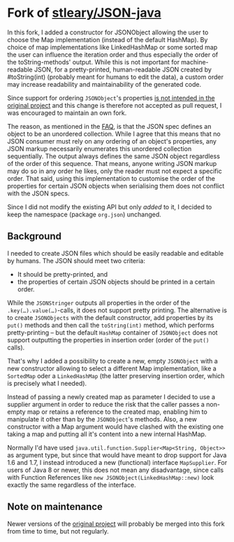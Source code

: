 # Fork of [stleary/JSON-java](https://github.com/stleary/JSON-java)

In this fork, I added a constructor for JSONObject allowing the user to choose the Map implementation (instead of the default HashMap).
By choice of map implementations like LinkedHashMap or some sorted map the user can influence the iteration order and thus especially the order of the toString-methods' output. While this is not important for machine-readable JSON, for a pretty-printed, human-readable JSON created by #toString(int) (probably meant for humans to edit the data), a custom order may increase readability and maintainability of the generated code.

Since support for ordering `JSONObject`'s properties [is not intended in the original project](https://github.com/stleary/JSON-java/wiki/FAQ#why-isnt-ordering-allowed-in-jsonobjects) and this change is therefore not accepted as pull request, I was encouraged to maintain an own fork. 

The reason, as mentioned in the [FAQ](https://github.com/stleary/JSON-java/wiki/FAQ#why-isnt-ordering-allowed-in-jsonobjects), is that the JSON spec defines an object to be an unordered collection. While I agree that this means that no JSON consumer must rely on any ordering of an object's properties, any JSON markup necessarily enumerates this unordered collection sequentially. The output always defines the same JSON object regardless of the order of this sequence. That means, anyone writing JSON markup may do so in any order he likes, only the reader must not expect a specific order. That said, using this implementation to customise the order of the properties for certain JSON objects when serialising them does not conflict with the JSON specs.

Since I did not modify the existing API but only _added_ to it, I decided to keep the namespace (package `org.json`) unchanged.

## Background

I needed to create JSON files which should be easily readable and editable by humans. The JSON should meet two criteria:

* It should be pretty-printed, and
* the properties of certain JSON objects should be printed in a certain order.

While the `JSONStringer` outputs all properties in the order of the `.key(…).value(…)`-calls, it does not support pretty printing. The alternative is to create `JSONObjects` with the default constructor, add properties by its `put()` methods and then call the `toString(int)` method, which performs pretty-printing – but the default `HashMap` container of `JSONObject` does not support outputting the properties in insertion order (order of the `put()` calls).

That's why I added a possibility to create a new, empty `JSONObject` with a new constructor allowing to select a different Map implementation, like a `SortedMap` oder a `LinkedHashMap` (the latter preserving insertion order, which is precisely what I needed).

Instead of passing a newly created map as parameter I decided to use a supplier argument in order to reduce the risk that the caller passes a non-empty map or retains a reference to the created map, enabling him to manipulate it other than by the `JSONObject`'s methods. Also, a new constructor with a Map argument would have clashed with the existing one taking a map and putting all it's content into a new internal HashMap.

Normally I'd have used `java.util.function.Supplier<Map<String, Object>>` as argument type, but since that would have meant to drop support for Java 1.6 and 1.7, I instead introduced a new (functional) interface `MapSupplier`. For users of Java 8 or newer, this does not mean any disadvantage, since calls with Function References like `new JSONObject(LinkedHashMap::new)` look exactly the same regardless of the interface.

## Note on maintenance

Newer versions of the [original project](https://github.com/stleary/JSON-java) will probably be merged into this fork from time to time, but not regularly.

